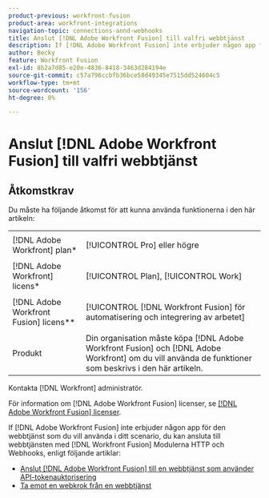 ```yaml
---
product-previous: workfront-fusion
product-area: workfront-integrations
navigation-topic: connections-annd-webhooks
title: Anslut [!DNL Adobe Workfront Fusion] till valfri webbtjänst
description: If [!DNL Adobe Workfront Fusion] inte erbjuder någon app för den webbtjänst som du vill använda i ditt scenario, du kan ansluta till webbtjänsten med [!DNL Workfront Fusion] Modulerna HTTP och Webhooks, enligt beskrivningen i den här artikeln.
author: Becky
feature: Workfront Fusion
exl-id: 8b2a7d85-e20e-4836-8418-3463d284194e
source-git-commit: c57a796ccbfb36bce58d49345e7515dd524604c5
workflow-type: tm+mt
source-wordcount: '156'
ht-degree: 0%

---
```


# Anslut [!DNL Adobe Workfront Fusion] till valfri webbtjänst

## Åtkomstkrav

Du måste ha följande åtkomst för att kunna använda funktionerna i den här artikeln:

<table style="table-layout:auto">
 <col> 
 <col> 
 <tbody> 
  <tr> 
   <td role="rowheader">[!DNL Adobe Workfront] plan*</td> 
   <td> <p>[!UICONTROL Pro] eller högre</p> </td> 
  </tr> 
  <tr data-mc-conditions=""> 
   <td role="rowheader">[!DNL Adobe Workfront] licens*</td> 
   <td> <p>[!UICONTROL Plan], [!UICONTROL Work]</p> </td> 
  </tr> 
  <tr> 
   <td role="rowheader">[!DNL Adobe Workfront Fusion] licens**</td> 
   <td> <p>[!UICONTROL [!DNL Workfront Fusion] för automatisering och integrering av arbetet] </p> </td> 
  </tr> 
  <tr> 
   <td role="rowheader">Produkt</td> 
   <td>Din organisation måste köpa [!DNL Adobe Workfront Fusion] och [!DNL Adobe Workfront] om du vill använda de funktioner som beskrivs i den här artikeln.</td> 
  </tr> 
 </tbody> 
</table>

Kontakta [!DNL Workfront] administratör.

För information om [!DNL Adobe Workfront Fusion] licenser, se [[!DNL Adobe Workfront Fusion] licenser](../../workfront-fusion/get-started/license-automation-vs-integration.md).

If [!DNL Adobe Workfront Fusion] inte erbjuder någon app för den webbtjänst som du vill använda i ditt scenario, du kan ansluta till webbtjänsten med [!DNL Workfront Fusion] Modulerna HTTP och Webhooks, enligt följande artiklar:

* [Anslut [!DNL Adobe Workfront Fusion] till en webbtjänst som använder API-tokenauktorisering](../../workfront-fusion/connections/connect-wf-web-service-uses-api-token-auth.md)
* [Ta emot en webkrok från en webbtjänst](../../workfront-fusion/connections/receive-a-webhook-from-a-web-service.md)
